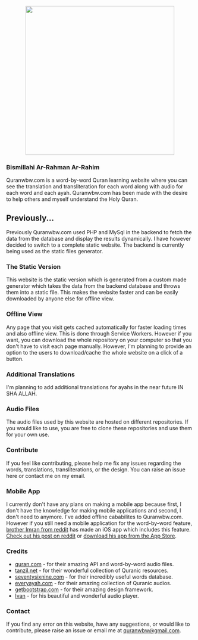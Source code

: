 <p align="center"><img src="https://raw.githubusercontent.com/quranwbw/quranwbw/master/assets/images/logo.png" width="400"></p>

### Bismillahi Ar-Rahman Ar-Rahim
Quranwbw.com is a word-by-word Quran learning website where you can see the translation and transliteration for each word along with audio for each word and each ayah. Quranwbw.com has been made with the desire to help others and myself understand the Holy Quran.

## Previously...
Previously Quranwbw.com used PHP and MySql in the backend to fetch the data from the database and display the results dynamically. I have however decided to switch to a complete static website. The backend is currently being used as the static files generator. 

### The Static Version
This website is the static version which is generated from a custom made generator which takes the data from the backend database and throws them into a static file. This makes the website faster and can be easily downloaded by anyone else for offline view.

### Offline View
Any page that you visit gets cached automatically for faster loading times and also offline view. This is done through Service Workers. However if you want, you can download the whole repository on your computer so that you don't have to visit each page manually. However, I'm planning to provide an option to the users to download/cache the whole website on a click of a button.

### Additional Translations
I'm planning to add additional translations for ayahs in the near future IN SHA ALLAH.

### Audio Files
The audio files used by this website are hosted on different repositories. If you would like to use, you are free to clone these repositories and use them for your own use.

### Contribute
If you feel like contributing, please help me fix any issues regarding the words, translations, transliterations, or the design. You can raise an issue here or contact me on my email.

### Mobile App
I currently don't have any plans on making a mobile app because first, I don't have the knowledge for making mobile applications and second, I don't need to anymore. I've added offline cababilites to Quranwbw.com. However if you still need a mobile application for the word-by-word feature, [brother Imran from reddit](https://www.reddit.com/user/imran_sca) has made an iOS app which includes this feature. [Check out his post on reddit](https://www.reddit.com/r/islam/comments/ag58k9/assalamu_alaikum_i_have_developed_a_free_no_ads/) or [download his app from the App Store](https://itunes.apple.com/in/app/learn-islam-pro/id1236412299?mt=8).

### Credits
- [quran.com](https://quran.com) - for their amazing API and word-by-word audio files.
- [tanzil.net](http://tanzil.net) - for their wonderful collection of Quranic resources.
- [seventysixnine.com](http://seventysixnine.com) - for their incredibly useful words database.
- [everyayah.com](http://everyayah.com) - for their amazing collection of Quranic audios.
- [getbootstrap.com](https://getbootstrap.com) - for their amazing design framework.
- [Ivan](https://codepen.io/k-ivan) - for his beautiful and wonderful audio player.

### Contact
If you find any error on this website, have any suggestions, or would like to contribute, please raise an issue or email me at quranwbw@gmail.com.
